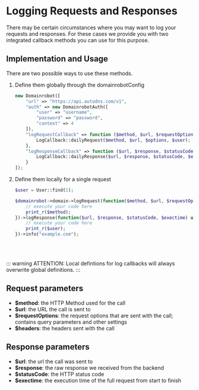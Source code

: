 # Logging Requests and Responses

There may be certain circumstances where you may want to log your requests and responses.
For these cases we provide you with two integrated callback methods you can use for this purpose.

## Implementation and Usage

There are two possible ways to use these methods.

1. Define them globally through the domainrobotConfig

    ```php
    new Domainrobot([
        "url" => "https://api.autodns.com/v1",
        "auth" => new DomainrobotAuth([
            "user" => "username",
            "password" => "password",
            "context" => 4
        ]),
        "logRequestCallback" => function ($method, $url, $requestOptions, $headers){
            LogCallback::dailyRequest($method, $url, $options, $user);
        },
        "logResponseCallback" => function ($url, $response, $statusCode, $exectime){
            LogCallback::dailyResponse($url, $response, $statusCode, $exectime, $user);
        }
    ]);

    ```

2. Define them locally for a single request

    ```php
    $user = User::find(1);

    $domainrobot->domain->logRequest(function($method, $url, $requestOptions, $headers) use ($user){
        // execute your code here
        print_r($method);
    })->logResponse(function($url, $response, $statusCode, $exectime) use ($user){
        // execute your code here
        print_r($user);
    })->info("example.com");
    ```

&nbsp;  
&nbsp;  

::: warning ATTENTION:
Local defintions for log callbacks will always overwrite global definitions.
:::

## Request parameters

* **$method**: the HTTP Method used for the call
* **$url**: the URL the call is sent to
* **$requestOptions**: the request options that are sent with the call; contains query parameters and other settings
* **$headers**: the headers sent with the call

## Response parameters

* **$url**: the url the call was sent to
* **$response**: the raw response we received from the backend
* **$statusCode**: the HTTP status code
* **$exectime**: the execution time of the full request from start to finish
